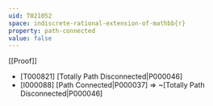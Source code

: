 ```yaml
---
uid: T021052
space: indiscrete-rational-extension-of-mathbb{r}
property: path-connected
value: false
---
```

[[Proof]]

* [T000821] [Totally Path Disconnected|P000046]
* [I000088] [Path Connected|P000037] => ~[Totally Path Disconnected|P000046]

